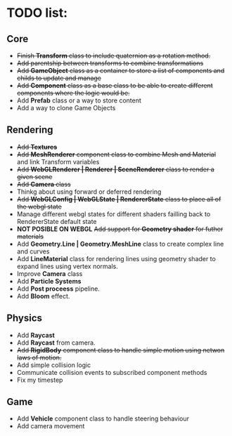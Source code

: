 # TODO list:

## Core
- ~~Finish **Transform** class to include quaternion as a rotation method.~~
- ~~Add parentship between transforms to combine transformations~~
- ~~Add **GameObject** class as a container to store a list of components and childs to update and manage~~
- ~~Add **Component** class as a base class to be able to create different components where the logic would be.~~
- Add **Prefab** class or a way to store content
- Add a way to clone Game Objects


## Rendering
- ~~Add **Textures**~~
- ~~Add **MeshRenderer** component class to combine Mesh and Material~~ and link Transform variables
- ~~Add **WebGLRenderer | Renderer | SceneRenderer** class to render a given scene~~
- ~~Add **Camera** class~~
- Thinkg about using forward or deferred rendering
- ~~Add **WebGLConfig | WebGLState | RendererState** class to place all of the webgl state~~
- Manage different webgl states for different shaders failling back to RendererState default state
- **NOT POSIBLE ON WEBGL** ~~Add support for **Geometry shader** for futher materials~~
- Add **Geometry.Line | Geometry.MeshLine** class to create complex line and curves
- Add **LineMaterial** class for rendering lines using geometry shader to expand lines using vertex normals.
- Improve **Camera** class
- Add **Particle Systems**
- Add **Post proceess** pipeline.
- Add **Bloom** effect.


## Physics
- Add **Raycast**
- Add **Raycast** from camera.
- ~~Add **RigidBody** component class to handle simple motion using netwon laws of motion.~~
- Add simple collision logic
- Communicate collision events to subscribed component methods
- Fix my timestep

## Game
- Add **Vehicle** component class to handle steering behaviour
- Add camera movement

